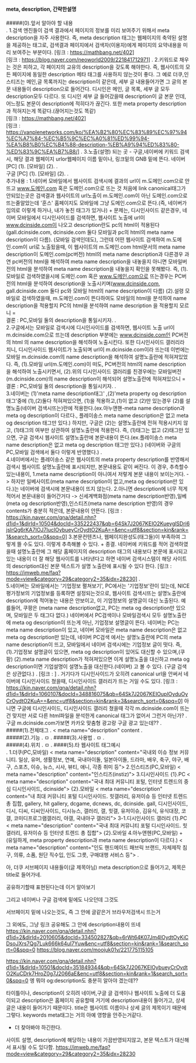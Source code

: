 #### meta, description, 간략한설명

#####(0).앞서 알아야 할 내용  
.
    1.검색 엔진들이 검색 결과에서 페이지의 정보를 미리 보여주기 위해서 meta description을 자주 사용한다.
        즉, meta description 태그는 웹페이지의 축약된 설명을 제공하는 태그로, 검색결과 페이지에서 검색자(이용자)에게
        페이지의 요약내용을 미리 보여주는 부분이다.
        [링크 : https://mathbang.net/402]   
        [링크 : https://blog.naver.com/neoworld2009/221841712971]
.
    2.키워드로 채우는 것은 피하고, 각 페이지의 교유의 description을 갖도록 해야한다. 즉, 웹사이트의 모든
        페이지에 동일한 description 메타 태그를 사용하지 않는것이 좋다. 그 예로 더쿠,인스티즈는 메인,글 목록까지는 description이 같은데, 세부 글 내용들어가면 
        그 글의 본문 내용들이 description으로 들어간다. 디시인은 메인, 글 목록, 세부 글 모두 description모두 다르다. 또 디시인 세부 글 들어갔을때 description이 글 본문 인데,
        어느정도 본문이 description에 적히다가 끊긴다. 또한 meta property description과 적혀지는게 똑같다.(끊어지는것도 똑같)         
        [링크 : https://mathbang.net/402]   
        [링크 : https://vanplenetworks.com/ko/%EA%B2%80%EC%83%89%EC%97%94%EC%A7%84-%EC%B5%9C%EC%A0%81%ED%99%94-%EA%B8%B0%EC%B4%88-description-%EB%A9%94%ED%83%80-%ED%83%9C%EA%B7%B8/]
.
    3.노출(설명) 되는 곳 - 구글,네이버에 키워드 검색시, 해당 결과 웹페이지 urlor웹페이지 이름 밑이나, 링크밑의 GNB 밑에 뜬다. 
        네이버
            [PC]
                (1).
            [모바일]
                (2).
.                
        구글
            [PC]
                (1).
            [모바일]
                (2).
.                
        추가내용 :
            1.네이버 모바일에서 웹사이트 검색시에 결과의 url이 m.도메인.com으로 안뜨고 www.도메인.com 혹은 도메인.com으로 뜨는 것
                처음에 link canonical태그가 안되있는곳은 검색결과 웹사이트의 url노출이 m.도메인.com이 아닌 도메인.com으로 뜨는줄알았는데
                '훈스' 홈페이지도 모바일에 그냥 도메인.com으로 뜬다.(즉, 네이버가 임의로 이렇게 하거나, 내가 놓친 태그가 있거나)
                +
                문제는, 디시인사이드 같은경우, 네이버 모바일에서 디시인사이드를 검색하면, 웹사이트 노출에 url이 www.dcinside.com이 나오고
                description란도 pc의 html이 적용된다(gall.dcinside.com, dcinside.com 둘다 모바일과 pc의 html의 meta name description이 다름).
                (모바일 검색인데도), 그런데 어떤 웹사이트 검색하여 m.도메인.com이 url로 노출됬을때, 이 웹사이트의 
                m.도메인.com html문서의 meta name description이 도메인.com(pc버전) html의 meta name description과 다른경우 과연 pc버전의 html을
                해석하여 meta name description을 내놓을지 아니면 모바일버전의 html을 분석하여 meta name description을 내놓을지 확인을 못해봤다.
                즉,
                (1).모바일로 검색하였을시에 도메인.com 혹은 www.도메인.com으로 뜨는경우는 PC버전의 html을 분석하여 description을 노출시키며(www.dcinside.com,
                    gall.dcinside.com 둘다 pc와 모바일 html의 name description이 다름)
                (2).설령 모바일로 검색하였을때, m.도메인.com이 뜬다하여도 모바일의 html을 분석하여 name description을 적용할지 PC의 html을 분석하여 name description
                    을 적용할지 모르니
                =    
                결론 : PC,모바일 둘의 description을 통일시키자.
.                 
            2.구글에서는 모바일로 검색시에 디시인사이드를 검색하면, 웹사이트 노출 url이 m.dcinside.com으로 뜨는데 description 부분에는 www.dcinside.com인 PC버전의 html
                의 name description을 해석하여 노출시킨다. 또한 디시인사이드 갤러리라 치니, 디시인사이드 웹사이트가 노출되며 url이 m.dcinside.com이라 뜨는데 이번에는 모바일
                m.dcinside.com의 name description을 해석하여 설명노출란에 적혀져있었다.
                즉,
                (1).모바일 url(m.도메인.com)이 떠도, PC버전의 html의 name description을 해석하여 노출시키면서, 
                (2).위의 디시인사이드 갤러리를 친경우에는 모바일버전(m.dcinside.com)의 name description이 해석되어 설명노출란에 적혀져있으니
                =
                결론 : PC,모바일 둘의 description을 통일시키자.
.                
            3.네이버는 (1)'meta name description태그' ,(2)'meta property og description태그'중에 (1),(2)둘다 적혀져있으면, (1)을 적용하고,(1)이 없고
                (2)만 있는경우 (2)를 설명노출(네이버 검색시뜨는)란에 적용한다.(ex.아누앤핸-meta name description과 meta og description이 다르다., 플레이송스
                meta name description은 없고 meta og description 태그만 있다.) 하지만, 구글은 (2)는 설명노출란에 전혀 적용시키지 않고, (1)태그의 여부만 상관하여 설명노출란에 적용한다.
                즉, (1)태그는 없고 (2)태그만 있으면, 구글 검색시 웹사이트 설명노출란에 본문내용이 뜬다.(ex.플레이송스 meta name description은 없고 meta og description 태그만 있다.)
                (네이버와 구글의 PC,모바일 검색에서 둘다 이렇게 반영했다.)
.                
            4.네이버에서는 플레이송스 같은 웹사이트의 meta property description를 반영해서 검색시 웹사이트 설명노출란에 표시되지만, 본문내용도 같이 써진다. 
                이 경우, 추측할수있는내용이,
                1.meta name description이 아니여서 저렇게 본문 내용이 보이는거다.
                    -> 하지만 일베사이트(meta name description이 없고,meta og description만 있다.)는 네이버에 검색시에 본문내용이 뜨지 않는다.
                2.아니면 description에 너무 적게 적어서 본문내용이 들어간거다 
                    -> 신세계백화점(meta name description반영),일베(meta og description반영),인스티즈(meta name description 반영)의 경우 contents가 충분히 적은데, 본문내용이 안뜬다.
                    [링크 : https://kin.naver.com/qna/detail.nhn?d1id=1&dirId=10504&docId=335222437&qb=64Sk7J2067KEIO2KueyglSDri6jslrQg6rKA7IOJ7IucIOybueyCrOydtO2KuA==&enc=utf8&section=kin&rank=1&search_sort=0&spq=0]
                3.본문컨텐츠나, 웹페이지완성도(태그들)이 부족하여 그렇게 뜰 수도 있다.
                이렇게 추측해볼 수 있다.
                +
                종결.
                네이버에 키워드를 적어 검색하였을때 설명노출란에 그 해당 홈페이지의 description 태그의 내용보다 본문에 표시되고
                있는 내용이 더 잘 해당 웹사이트를 나타낸다고 하면 네이버 검색시스템이 해당 사이트의 description대신 본문 텍스트가 설명 노출란에 표시될 수 있다 한다.
                [링크 : https://imweb.me/faq?mode=view&category=29&category2=35&idx=28230]
.                
            5.네이버는 모바일에서는 '기업정보 펼쳐보기', PC에서는 '기업정보'란이 있는데, NICE평가정보의 기업정보를 등록하면 설정되는것으로, 
                웹사이트 검색시뜨는 설명노출란에 description에 적어놓는 내용은 안보이고, 이 기업정보의 설명글이 대신 노출된다. 예를들어, 쿠팡은
                (meta name description없고, PC는 meta og description만 있으며, 모바일은 두 태그다 없다.) 네이버에서 PC검색이나 모바일검색시 모두 설명노출란에
                meta og description이 뜨는게 아닌, 기업정보 설명글이 뜬다. 네이버는 PC는 meta name description이 있고, 네이버 모바일은 meta name description은
                없고 meta og description만 있는데, 네이버 PC검색 에서는 설명노출란에 PC의 meta name description이 뜨고, 모바일에서 네이버 검색시에는 기업정보 글이 떳다.
                즉,
                (1).기업정보 설명글이 있으면, meta og description이 있어도 대신할 수 있으며,(쿠팡)
                (2).meta name description가 적혀져있으면 이게 설명노출을 대신하고 meta og description이면 기업설명이 설명노출을 대신한다.(네이버)
                고 볼 수 있다.
                (구글 검색은 상관없다.)
.
[링크 : ]
.
    거기다가 디시인사이드가 오히려 canonical url을 안써서 네이버에 디시인사이드 쳤을때, 디시인사이드 갤러리가 뜨는 거일 수도 있다.
    [링크 : https://kin.naver.com/qna/detail.nhn?d1id=1&dirId=1060107&docId=348816075&qb=64Sk7J2067KEIOuplOyduOyCrOydtO2KuA==&enc=utf8&section=kin&rank=3&search_sort=0&spq=0]
    아니면 구글에 디시인사이드, 디시인사이드 갤러리 쳤을때 각각 m.dcinside.com이 뜨는건 맞지만 서로 다른 html파일을 분석한게 
    canonical 태그가 없어서 그런거 아닌가?
    .
    구글 m.dcinside.com가보면 카카오 맞춤형 광고랑 구글 광고 있는데??
.        
#####(1).전체태그
.
    < meta name="description" content
.    
#####(2).기능
.
    ㅁ
.
#####(3).사용법
.
    ㅁ
.    
#####(4).위치
.
    ㅁ
.
####(5).타 웹사이트 태그예시    
.
    1.더쿠(PC,모바일)
        < meta name="description" content="국내외 이슈 정보 커뮤니티. 일상, 유머, 생활정보, 연예, 국내아이돌, 일본아이돌, 드라마, 배우, 축구, 야구, 배구, 스포츠, 이슈, 뉴스, 시사, 뷰티, 애니, 각종 취미 등">
    2.인스티즈(PC,모바일)
        < meta name="description" content="인스티즈(instiz)">
    3.디시인사이드
        {1}.PC
            < meta name="description" content="국내 최대 커뮤니티 포털, 인터넷 트렌드의 중심 디시인사이드, dcinside">
        {2}.모바일
            < meta name="description" content="내 최대 커뮤니티 포털 디시인사이드. 힛갤러리, 유저이슈 등 인터넷 트렌드 총 집합, gallery, hit gallery, dcgame, dcnews, dc, dcinside. gall, 디시인사이드, 디시, 디씨, 디씨인사이드, 디시뉴스, 갤러리, 갤, 힛갤, 유저이슈, 김유식, 유식대장, 코갤, 코미디프로그램갤러리, 야갤, 국내야구 갤러리">
    3-1.디시인사이드 갤러리
        {1}.PC
            < meta name="description" content="국내 최대 커뮤니티 포털 디시인사이드. 힛갤러리, 유저이슈 등 인터넷 트렌드 총 집합">
        {2}.모바일
            <meta name="description" content="">
    4.아누앤헨(PC,모바일) + (유일하게, meta property description과 meta name description이 다르다.)
        < meta name="description" content="인도 핸드메이드 패브릭 브랜드, 자체제작 침구, 의류, 소품, 원단 직수입, 인도 그릇, 구매대행 서비스 등">
.       

아, 더쿠 서브페이지 내용들이(글 제목아님) meta description으로 들어가고,
제목은 title로 들어가네.

공유하기할때 표현된다는데 이거 알아보기

그리고 네이버나 구글 검색에 밑에도 나오던데 그것도

서브페이지 밑에 나오는것도, 즉 그 안에 글같은거 브라우저검색시 뜨는거

그 외에도, 그냥 링크 공유해도 그 안에 description내용이 뜨네
https://kin.naver.com/qna/detail.nhn?d1id=2&dirId=2010605&docId=334502827&qb=6rWt64K07Jm4IOydtOyKiCDsoJXrs7Qg7Luk666k64uI7Yuw&enc=utf8&section=kin&rank=1&search_sort=0&spq=0
https://blog.naver.com/moojuk01v/221775115105

https://kin.naver.com/qna/detail.nhn?d1id=1&dirId=10501&docId=351849344&qb=64Sk7J2067KEIOybueyCrOydtO2KuCDrk7HroZ0g7J2066aE&enc=utf8&section=kin&rank=1&search_sort=0&spq=0
엥 뭐야 og:description도 충분히 알아야 겠는데??

타이틀이나, description이 오히려 네이버,구글 글 검색이나 웹사이트 노출에 더 도움이되고
description은 홈페이지 공유할때 거기에 description내용이 들어가고, 상세 글은 내용이 들어가기 때문이다.
title은 웹사이트 이름이나 상세 글의 제목이기 때문에 그렇다.
keywords meta태그는 거의 아예 영향을 안주는거같다.
+ 더 찾아봐야 하긴한다.




사이트 설명, description에 해당하는 내용이 가끔반영되지않고, 본문 텍스트가
대신해서 표시될 수도 있다함.
https://imweb.me/faq?mode=view&category=29&category2=35&idx=28230
